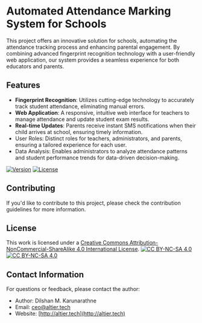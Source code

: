 # Automated Attendance Marking System for Schools

This project offers an innovative solution for schools, automating the attendance tracking process 
and enhancing parental engagement. By combining advanced fingerprint recognition technology with a 
user-friendly web application, our system provides a seamless experience for both educators and parents.

## Features

- **Fingerprint Recognition**: Utilizes cutting-edge technology to accurately track student attendance, 
eliminating manual errors.
- **Web Application**: A responsive, intuitive web interface for teachers to manage attendance and update 
student exam results.
- **Real-time Updates**: Parents receive instant SMS notifications when their child arrives at school, 
ensuring timely information.
- User Roles: Distinct roles for teachers, administrators, and parents, ensuring a tailored experience for each user.
- Data Analysis: Enables administrators to analyze attendance patterns and student performance trends 
for data-driven decision-making.

[![Version](https://img.shields.io/badge/version-1.0-brightgreen.svg)](https://pypi.org/project/ad-topic-recommender/)
[![License](https://img.shields.io/badge/license-CC%20BY--NC--SA%204.0-blue.svg)](https://creativecommons.org/licenses/by-nc-sa/4.0/)


## Contributing

If you'd like to contribute to this project, please check the contribution guidelines for more information.

## License

This work is licensed under a
[Creative Commons Attribution-NonCommercial-ShareAlike 4.0 International License][cc-by-nc-sa].
[![CC BY-NC-SA 4.0][cc-by-nc-sa-shield]][cc-by-nc-sa]  
[![CC BY-NC-SA 4.0][cc-by-nc-sa-image]][cc-by-nc-sa] 

[cc-by-nc-sa]: http://creativecommons.org/licenses/by-nc-sa/4.0/
[cc-by-nc-sa-image]: https://licensebuttons.net/l/by-nc-sa/4.0/88x31.png
[cc-by-nc-sa-shield]: https://img.shields.io/badge/License-CC%20BY--NC--SA%204.0-lightgrey.svg

## Contact Information

For questions or feedback, please contact the author:

- Author: Dilshan M. Karunarathne
- Email: ceo@altier.tech
- Website: [http://altier.tech](http://altier.tech)

